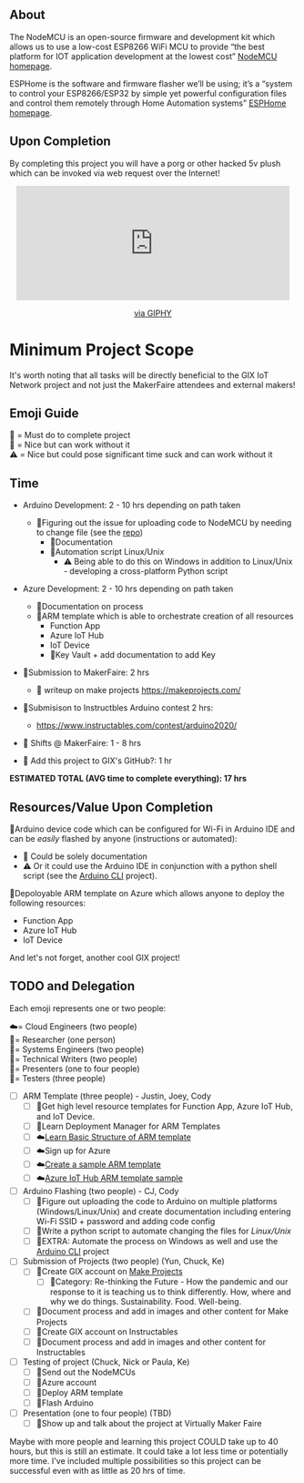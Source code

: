 ## About
The NodeMCU is an open-source firmware and development kit which allows us to use a low-cost ESP8266 WiFi MCU to provide “the best platform for IOT application development at the lowest cost” [NodeMCU homepage](https://www.nodemcu.com/index_en.html).  

ESPHome is the software and firmware flasher we’ll be using; it’s a “system to control your ESP8266/ESP32 by simple yet powerful configuration files and control them remotely through Home Automation systems” [ESPHome homepage](https://esphome.io).

## Upon Completion
By completing this project you will have a porg or other hacked 5v plush which can be invoked via web request over the Internet!

<div class="gif-container" style="text-align:center">
    <iframe src="https://giphy.com/embed/BpCYzidFkPgUzFV9cA" width="480" height="201" frameBorder="0" class="giphy-embed" allowFullScreen></iframe><p><a href="https://giphy.com/gifs/starwars-star-wars-the-last-jedi-BpCYzidFkPgUzFV9cA">via GIPHY</a></p>
</div>

# Minimum Project Scope

It's worth noting that all tasks will be directly beneficial to the GIX IoT Network project and not just the MakerFaire attendees and external makers!

## Emoji Guide
💯 = Must do to complete project  
💭 = Nice but can work without it  
⚠️ = Nice but could pose significant time suck and can work without it

## Time
* Arduino Development: 2 - 10 hrs depending on path taken
  * 💯Figuring out the issue for uploading code to NodeMCU by needing to change file (see the [repo](https://github.com/Azure/azure-iot-arduino))
    * 💯Documentation 
    * 💭Automation script Linux/Unix
      * ⚠️ Being able to do this on Windows in addition to Linux/Unix - developing a cross-platform Python script
* Azure Development: 2 - 10 hrs depending on path taken
    * 💯Documentation on process
    * 💭ARM template which is able to orchestrate creation of all resources 
      * Function App
      * Azure IoT Hub
      * IoT Device
      * 💭Key Vault + add documentation to add Key

* 💯Submission to MakerFaire: 2 hrs
  * 💯 writeup on make projects https://makeprojects.com/

* 💭Submisison to Instructbles Arduino contest 2 hrs:
  * https://www.instructables.com/contest/arduino2020/

* 💯 Shifts @ MakerFaire: 1 - 8 hrs
* 💭 Add this project to GIX's GitHub?: 1 hr

**ESTIMATED TOTAL (AVG time to complete everything): 17 hrs**

## Resources/Value Upon Completion
💯Arduino device code which can be configured for Wi-Fi in Arduino IDE and can be *easily* flashed by anyone (instructions or automated):
* 💯 Could be solely documentation
* ⚠️ Or it could use the Arduino IDE in conjunction with a python shell script (see the [Arduino CLI](https://github.com/arduino/arduino-cli) project).

💭Depoloyable ARM template on Azure which allows anyone to deploy the following resources:
* Function App
* Azure IoT Hub
* IoT Device

And let's not forget, another cool GIX project!
## TODO and Delegation
Each emoji represents one or two people:

☁️= Cloud Engineers (two people)  
🔎= Researcher (one person)  
🤖= Systems Engineers (two people)  
📜= Technical Writers (two people)  
👔= Presenters (one to four people)  
🧪= Testers (three people)

- [ ] ARM Template (three people) - Justin, Joey, Cody
  - [ ] 🔎Get high level resource templates for Function App, Azure IoT Hub, and IoT Device.
  - [ ] 🔎Learn Deployment Manager for ARM Templates  
  - [ ] ☁️[Learn Basic Structure of ARM template](https://docs.microsoft.com/en-us/azure/azure-resource-manager/templates/overview)
  - [ ] ☁️Sign up for Azure
  - [ ] ☁️[Create a sample ARM template](https://docs.microsoft.com/en-us/azure/azure-resource-manager/templates/template-tutorial-create-first-template?tabs=azure-powershell)
  - [ ] ☁️[Azure IoT Hub ARM template sample](https://azure.microsoft.com/en-us/resources/templates/?term=iothub)

- [ ] Arduino Flashing (two people) - CJ, Cody
  - [ ] 🤖Figure out uploading the code to Arduino on multiple platforms (Windows/Linux/Unix) and create documentation including entering Wi-Fi SSID + password and adding code config 
  - [ ] 🤖Write a python script to automate changing the files for *Linux/Unix*
  - [ ] 🤖EXTRA: Automate the process on Windows as well and use the [Arduino CLI](https://github.com/arduino/arduino-cli) project

- [ ] Submission of Projects (two people) (Yun, Chuck, Ke)
  - [ ] 📜Create GIX account on [Make Projects](https://makeprojects.com/)
    - [ ] 📜Category: Re-thinking the Future - How the pandemic and our response to it is teaching us to think differently. How, where and why we do things. Sustainability. Food. Well-being.
  - [ ] 📜Document process and add in images and other content for Make Projects
  - [ ] 📜Create GIX account on Instructables
  - [ ] 📜Document process and add in images and other content for Instructables

- [ ] Testing of project (Chuck, Nick or Paula, Ke)
  - [ ] 🧪Send out the NodeMCUs
  - [ ] 🧪Azure account
  - [ ] 🧪Deploy ARM template
  - [ ] 🧪Flash Arduino

- [ ] Presentation (one to four people) (TBD)
  - [ ] 👔Show up and talk about the project at Virtually Maker Faire

Maybe with more people and learning this project COULD take up to 40 hours, but this is still an estimate. It could take a lot less time or potentially more time. I've included multiple possibilities so this project can be successful even with as little as 20 hrs of time.

